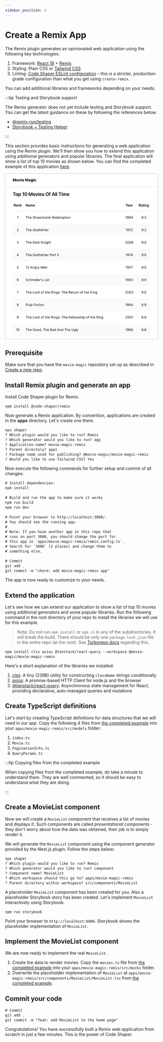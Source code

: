 ```yaml
---
sidebar_position: 4
---
```


# Create a Remix App

The Remix plugin generates an opinionated web application using the following
key technologies:

1. Framework: [React 18](https://react.dev/) + [Remix](https://remix.run/)
2. Styling: Plain CSS or [Tailwind CSS](https://tailwindcss.com/)
3. Linting:
   [Code Shaper ESLint configuration](https://github.com/code-shaper/code-shaper/tree/main/configs/eslint-config)
   – this is a stricter, production-grade configuration than what you get using
   `create-remix`.

You can add additional libraries and frameworks depending on your needs.

:::tip Testing and Storybook support

The Remix generator does not yet include testing and Storybook support. You can
get the latest guidance on these by following the references below:

- [@remix-run/testing](https://remix.run/docs/en/main/other-api/testing)
- [Storybook + Testing Helper](https://github.com/remix-run/remix/discussions/2481)

:::

This section provides basic instructions for generating a web application using
the Remix plugin. We'll then show you how to extend this application using
additional generators and popular libraries. The final application will show a
list of top 10 movies as shown below. You can find the completed example of this
application
[here](https://github.com/code-shaper/movie-magic/tree/main/apps/movie-magic-remix).

![Home Page](./img/home-page.png)

## Prerequisite

Make sure that you have the `movie-magic` repository set up as described in
[Create a new repo](./create-a-new-repo).

## Install Remix plugin and generate an app

Install Code Shaper plugin for Remix.

```shell
npm install @code-shaper/remix
```

Now generate a Remix application. By convention, applications are created in the
**apps** directory. Let's create one there.

```shell
npx shaper
? Which plugin would you like to run? Remix
? Which generator would you like to run? app
? Application name? movie-magic-remix
? Parent directory? apps
? Package name used for publishing? @movie-magic/movie-magic-remix
? Would you like to use Tailwind CSS? Yes
```

Now execute the following commands for further setup and commit of all changes:

```shell
# Install dependencies:
npm install

# Build and run the app to make sure it works
npm run build
npm run dev

# Point your browser to http://localhost:3000/.
# You should see the running app.
#
# Note: If you have another app in this repo that
# runs on port 3000, you should change the port for
# this app in `apps/movie-magic-remix/remix.config.ts`.
# Search for `3000` (2 places) and change them to
# something else.

# Commit
git add .
git commit -m "chore: add movie-magic-remix app"
```

The app is now ready to customize to your needs.

## Extend the application

Let's see how we can extend our application to show a list of top 10 movies
using additional generators and some popular libraries. Run the following
command in the root directory of your repo to install the libraries we will use
for this example.

> Note: Do not run `npm install` or `npm ci` in any of the subdirectories. It
> will break the build. There should be only one `package-lock.json` file in the
> entire repo (at the root). See
> [Turborepo docs](https://turbo.build/repo/docs/handbook/package-installation#addingremovingupgrading-packages)
> regarding this.

```
npm install clsx axios @tanstack/react-query --workspace @movie-magic/movie-magic-remix
```

Here's a short explanation of the libraries we installed:

1. [clsx](https://github.com/lukeed/clsx): A tiny (239B) utility for
   constructing `className` strings conditionally
2. [axios](https://axios-http.com/): A promise-based HTTP Client for node.js and
   the browser
3. [@tanstack/react-query](https://tanstack.com/query): Asynchronous state
   management for React, providing declarative, auto-managed queries and
   mutations

## Create TypeScript definitions

Let's start by creating TypeScript definitions for data structures that we will
need in our app. Copy the following 4 files from
[the completed example](https://github.com/code-shaper/movie-magic/blob/main/apps/movie-magic-remix/src/models)
into your `apps/movie-magic-remix/src/models` folder:

1. `index.ts`
2. `Movie.ts`
3. `PaginationInfo.ts`
4. `QueryParams.ts`

:::tip Copying files from the completed example

When copying files from the completed example, do take a minute to understand
them. They are well commented, so it should be easy to understand what they are
doing.

:::

## Create a MovieList component

Now we will create a `MovieList` component that receives a list of movies and
displays it. Such components are called _presentational_ components - they don't
worry about how the data was obtained, their job is to simply render it.

We will generate the `MovieList` component using the component generator
provided by the Next.js plugin. Follow the steps below:

```shell
npx shaper
? Which plugin would you like to run? Remix
? Which generator would you like to run? component
? Component name? MovieList
? Which workspace should this go to? apps/movie-magic-remix
? Parent directory within workspace? src/components/MovieList
```

A placeholder `MovieList` component has been created for you. Also a placeholder
Storybook story has been created. Let's implement `MovieList` interactively
using Storybook.

```shell
npm run storybook
```

Point your browser to `http://localhost:6006`. Storybook shows the placeholder
implementation of `MovieList`.

## Implement the MovieList component

We are now ready to implement the real `MovieList`.

1. Create the data to render movies. Copy the `movies.ts` file from
   [the completed example](https://github.com/code-shaper/movie-magic/blob/main/apps/movie-magic-remix/src/mocks/movies.ts)
   into your `apps/movie-magic-remix/src/mocks` folder.
2. Overwrite the placeholder implementation of `MovieList` at
   `apps/movie-magic-remix/src/components/MovieList/MovieList.tsx` from
   [the completed example](https://github.com/code-shaper/movie-magic/blob/main/apps/movie-magic-remix/src/components/MovieList/MovieList.tsx).

## Commit your code

```shell
# Commit
git add .
git commit -m "feat: add MovieList to the home page"
```

Congratulations! You have successfully built a Remix web application from
scratch in just a few minutes. This is the power of Code Shaper.

